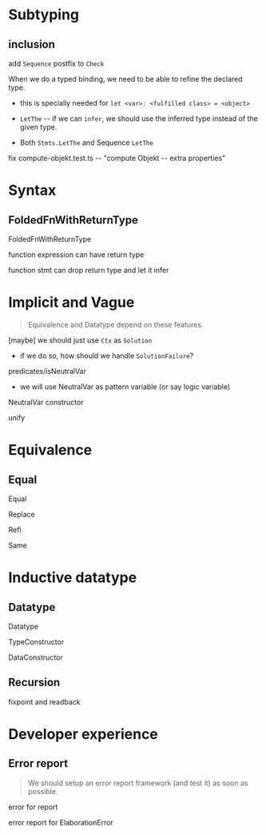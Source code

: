 # Subtyping

## inclusion

add `Sequence` postfix to `Check`

When we do a typed binding, we need to be able to refine the declared type.

- this is specially needed for `let <var>: <fulfilled class> = <object>`

- `LetThe` -- if we can `infer`, we should use the inferred type instead of the given type.

- Both `Stmts.LetThe` and Sequence `LetThe`

fix compute-objekt.test.ts -- "compute Objekt -- extra properties"

# Syntax

## FoldedFnWithReturnType

FoldedFnWithReturnType

function expression can have return type

function stmt can drop return type and let it infer

# Implicit and Vague

> Equivalence and Datatype depend on these features.

[maybe] we should just use `Ctx` as `Solution`

- if we do so, how should we handle `SolutionFailure`?

predicates/isNeutralVar

- we will use NeutralVar as pattern variable (or say logic variable)

NeutralVar constructor

unify

# Equivalence

## Equal

Equal

Replace

Refl

Same

# Inductive datatype

## Datatype

Datatype

TypeConstructor

DataConstructor

## Recursion

fixpoint and readback

# Developer experience

## Error report

> We should setup an error report framework (and test it) as soon as possible.

error for report

error report for ElaborationError
